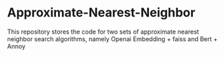 # Approximate-Nearest-Neighbor
This repository stores the code for two sets of approximate nearest neighbor search algorithms, namely Openai Embedding + faiss and Bert + Annoy
